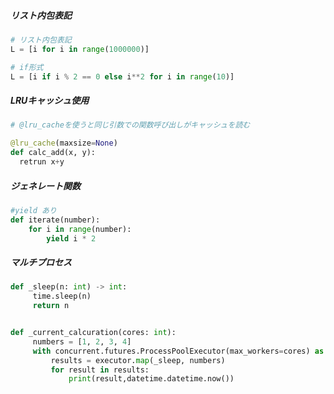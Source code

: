 ##### リスト内包表記

``` python
# リスト内包表記
L = [i for i in range(1000000)]

# if形式
L = [i if i % 2 == 0 else i**2 for i in range(10)]
```

##### LRUキャッシュ使用

``` python
# @lru_cacheを使うと同じ引数での関数呼び出しがキャッシュを読む

@lru_cache(maxsize=None)
def calc_add(x, y):
  retrun x+y
```

##### ジェネレート関数

``` python
#yield あり
def iterate(number):
    for i in range(number):
        yield i * 2
```

##### マルチプロセス

``` python
def _sleep(n: int) -> int:
     time.sleep(n)
     return n


def _current_calcuration(cores: int):
     numbers = [1, 2, 3, 4]
     with concurrent.futures.ProcessPoolExecutor(max_workers=cores) as executor:
         results = executor.map(_sleep, numbers)
         for result in results:
             print(result,datetime.datetime.now())
```
